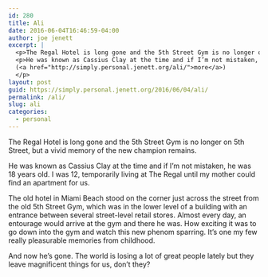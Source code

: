 ```yaml
---
id: 280
title: Ali
date: 2016-06-04T16:46:59-04:00
author: joe jenett
excerpt: |
  <p>The Regal Hotel is long gone and the 5th Street Gym is no longer on 5th Street, but a vivid memory of the new champion remains. </p>
  <p>He was known as Cassius Clay at the time and if I’m not mistaken, he was 18 years old. I was 12, temporarily living at The Regal until my mother could find an apartment for us. </p><p>
  (<a href="http://simply.personal.jenett.org/ali/">more</a>)
  </p>
layout: post
guid: https://simply.personal.jenett.org/2016/06/04/ali/
permalink: /ali/
slug: ali
categories:
  - personal
---
```

The Regal Hotel is long gone and the 5th Street Gym is no longer on 5th Street, but a vivid memory of the new champion remains. 

He was known as Cassius Clay at the time and if I’m not mistaken, he was 18 years old. I was 12, temporarily living at The Regal until my mother could find an apartment for us. 

The old hotel in Miami Beach stood on the corner just across the street from the old 5th Street Gym, which was in the lower level of a building with an entrance between several street-level retail stores. Almost every day, an entourage would arrive at the gym and there he was. How exciting it was to go down into the gym and watch this new phenom sparring. It’s one my few really pleasurable memories from childhood. 

And now he’s gone. The world is losing a lot of great people lately but they leave magnificent things for us, don’t they?